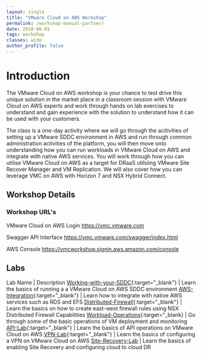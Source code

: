 ```yaml
---
layout: single
title: "VMware Cloud on AWS Workshop"
permalink: /workshop-manual-partner/
date: 2018-06-01
tags: workshop
classes: wide
author_profile: false
---
```

# Introduction

The VMware Cloud on AWS workshop is your chance to test drive this unique solution in the market place in a classroom session with VMware Cloud on AWS experts and work through hands on lab exercises to understand and gain experience with the solution to understand how it can be used with your customers.

The class is a one-day activity where we will go through the acitivities of setting up a VMware SDDC environment in AWS and run through common administration activities of the platform, you will then move onto understanding how you can run workloads in VMware Cloud on AWS and integrate with native AWS services. You will work through how you can utilise VMware Cloud on AWS as a target for DRaaS utilsiing VMware Site Recover Manager and VM Replication. We will also cover how you can leverage VMC on AWS with Horizon 7 and NSX Hybrid Connect.

## Workshop Details

### Workshop URL's

VMware Cloud on AWS Login <https://vmc.vmware.com>

Swagger API Interface <https://vmc.vmware.com/swagger/index.html>

AWS Console <https://vmcworkshop.signin.aws.amazon.com/console>

## Labs

Lab Name | Description
[Working-with-your-SDDC](https://vmc-field-team.github.io/labs-partner/working-with-sddc-partner-lab/){:target="_blank"} | Learn the basics of running a a VMware Cloud on AWS SDDC environment
[AWS-Integration](https://vmc-field-team.github.io/labs-partner/aws-integration-partner-lab/){:target="_blank"} | Learn how to integrate with native AWS services such as RDS and EFS
[Distributed-Firewall](https://vmc-field-team.github.io/labs-partner/distributed-firewall-partner-lab/){:target="_blank"} | Learn the basics on how to create east-west firewall rules using NSX Distributed Firewall Capabilities
[Workload-Operations](https://vmc-field-team.github.io/labs-partner/workload-operations){:target="_blank} | Go through some of the basic operations of VM deployment and monitoring
[API-Lab](https://vmc-field-team.github.io/labs-partner/api-partner-lab){:target="_blank"} | Learn the basics of API operations on VMware Cloud on AWS 
[VPN-Lab](https://vmc-field-team.github.io/labs-partner/vpn-lab){:target="_blank"} | Learn the basics of configuring a VPN on VMware Cloud on AWS
[Site-Recovery-Lab](https://vmc-field-team.github.io/labs-partner/site-recovery-lab) | Learn the basics of enabling Site Recovery and configuring cloud to cloud DR
